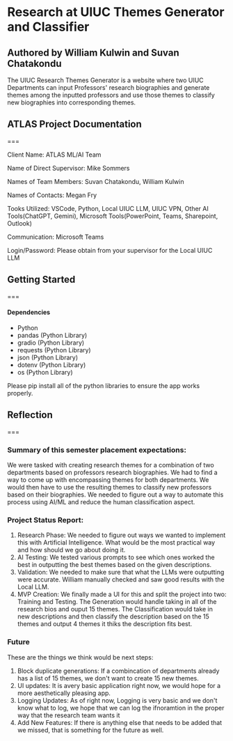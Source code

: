 # Research at UIUC Themes Generator and Classifier
## Authored by William Kulwin and Suvan Chatakondu

The UIUC Research Themes Generator is a website where two UIUC Departments can input Professors' research biographies and generate themes among the inputted professors and use those themes to classify new biographies into corresponding themes.

## ATLAS Project Documentation

===

Client Name: ATLAS ML/AI Team

Name of Direct Supervisor: Mike Sommers

Names of Team Members: Suvan Chatakondu, William Kulwin

Names of Contacts: Megan Fry

Tooks Utilized: VSCode, Python, Local UIUC LLM, UIUC VPN, Other AI Tools(ChatGPT, Gemini), Microsoft Tools(PowerPoint, Teams, Sharepoint, Outlook)

Communication: Microsoft Teams

Login/Password: Please obtain from your supervisor for the Local UIUC LLM

## Getting Started

===

#### Dependencies
- Python
- pandas (Python Library)
- gradio (Python Library)
- requests (Python Library)
- json (Python Library)
- dotenv (Python Library)
- os (Python Library)

Please pip install all of the python libraries to ensure the app works properly.

## Reflection

===

### Summary of this semester placement expectations: 
We were tasked with creating research themes for a combination of two departments based on professors research biographies. We had to find a way to come up with encompassing themes for both departments. We would then have to use the resulting themes to classify new professors based on their biographies. We needed to figure out a way to automate this process using AI/ML and reduce the human classification aspect. 

### Project Status Report:
1. Research Phase: We needed to figure out ways we wanted to implement this with Artificial Intelligence. What would be the most practical way and how should we go about doing it.
2. AI Testing: We tested various prompts to see which ones worked the best in outputting the best themes based on the given descriptions.
3. Validation: We needed to make sure that what the LLMs were outputting were accurate. William manually checked and saw good results with the Local LLM.
4. MVP Creation: We finally made a UI for this and split the project into two: Training and Testing. The Generation would handle taking in all of the research bios and ouput 15 themes. The Classification would take in new descriptions and then classify the description based on the 15 themes and output 4 themes it thiks the description fits best.

### Future
These are the things we think would be next steps:
1. Block duplicate generations: If a combincation of departments already has a list of 15 themes, we don't want to create 15 new themes.
2. UI updates: It is avery basic application right now, we would hope for a more aesthetically pleasing app.
3. Logging Updates: As of right now, Logging is very basic and we don't know what to log, we hope that we can log the ifnoramtion in the proper way that the research team wants it
4. Add New Features: If there is anything else that needs to be added that we missed, that is something for the future as well.